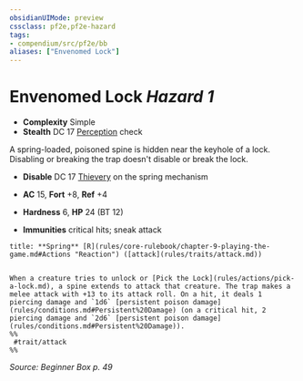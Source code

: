 ```yaml
---
obsidianUIMode: preview
cssclass: pf2e,pf2e-hazard
tags:
- compendium/src/pf2e/bb
aliases: ["Envenomed Lock"]
---
```

# Envenomed Lock *Hazard 1*  

- **Complexity** Simple
- **Stealth** DC 17 [Perception](compendium/skills.md#Perception) check  

A spring-loaded, poisoned spine is hidden near the keyhole of a lock. Disabling or breaking the trap doesn't disable or break the lock.

- **Disable** DC 17 [Thievery](compendium/skills.md#Thievery) on the spring mechanism  

- **AC** 15, **Fort** +8, **Ref** +4
- **Hardness** 6, **HP** 24 (BT 12)
- **Immunities** critical hits; sneak attack

```ad-embed-ability
title: **Spring** [R](rules/core-rulebook/chapter-9-playing-the-game.md#Actions "Reaction") ([attack](rules/traits/attack.md))


When a creature tries to unlock or [Pick the Lock](rules/actions/pick-a-lock.md), a spine extends to attack that creature. The trap makes a melee attack with +13 to its attack roll. On a hit, it deals 1 piercing damage and `1d6` [persistent poison damage](rules/conditions.md#Persistent%20Damage) (on a critical hit, 2 piercing damage and `2d6` [persistent poison damage](rules/conditions.md#Persistent%20Damage)).  
%%
 #trait/attack 
%%
```

*Source: Beginner Box p. 49*